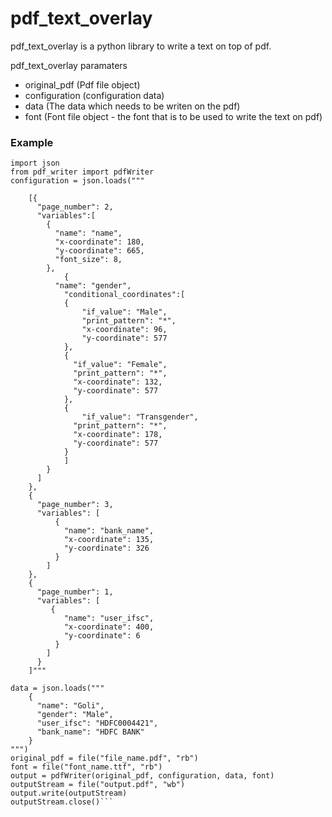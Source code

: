 # pdf_text_overlay

pdf_text_overlay is a python library to write a text on top of pdf. <br>

pdf_text_overlay paramaters 
 - original_pdf (Pdf file object)
 - configuration (configuration data)
 - data (The data which needs to be writen on the pdf)
 - font (Font file object - the font that is to be used to write the text on pdf)
 
### Example
```
import json
from pdf_writer import pdfWriter
configuration = json.loads("""
   	
    [{
      "page_number": 2,
      "variables":[
       	{
          "name": "name",
          "x-coordinate": 180,
          "y-coordinate": 665,
          "font_size": 8,
        },
     		{
       	  "name": "gender",
       		"conditional_coordinates":[    
          	{
          		"if_value": "Male",
          		"print_pattern": "*",
          	 	"x-coordinate": 96,
          		"y-coordinate": 577
          	},
          	{
              "if_value": "Female",
              "print_pattern": "*",
              "x-coordinate": 132,
              "y-coordinate": 577
            },
            {
             	"if_value": "Transgender",
              "print_pattern": "*",
              "x-coordinate": 178,
              "y-coordinate": 577
            }
        	]
      	}
      ]
    },
    {
      "page_number": 3,
      "variables": [
          {
            "name": "bank_name",
            "x-coordinate": 135,
            "y-coordinate": 326
          }
        ]
    },
    {
      "page_number": 1,
      "variables": [
         {
            "name": "user_ifsc",
            "x-coordinate": 400,
            "y-coordinate": 6
          }
        ] 
      }
    ]"""

data = json.loads("""
    {	
      "name": "Goli",
      "gender": "Male",
      "user_ifsc": "HDFC0004421",
      "bank_name": "HDFC BANK"
    }
""")
original_pdf = file("file_name.pdf", "rb")
font = file("font_name.ttf", "rb")
output = pdfWriter(original_pdf, configuration, data, font)
outputStream = file("output.pdf", "wb")
output.write(outputStream)
outputStream.close()```
